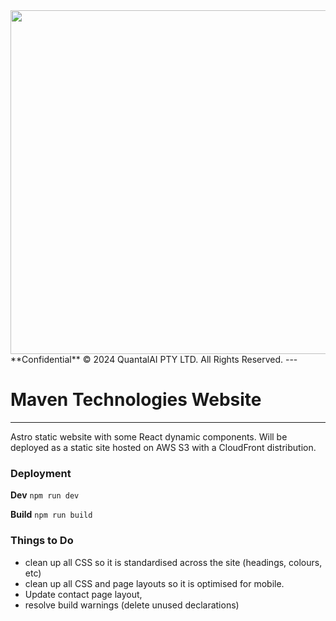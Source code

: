 <img src="https://s3.ap-southeast-2.amazonaws.com/quantal.ai/quantalAI_logo_dev.png" width=550>
**Confidential**
© 2024 QuantalAI PTY LTD. All Rights Reserved.
---

# Maven Technologies Website
---
Astro static website with some React dynamic components. Will be deployed as a static site hosted on AWS S3 with a CloudFront distribution.


### Deployment
**Dev**
`npm run dev`

**Build**
`npm run build`

### Things to Do
- clean up all CSS so it is standardised across the site (headings, colours, etc)
- clean up all CSS and page layouts so it is optimised for mobile.
- Update contact page layout, 
- resolve build warnings (delete unused declarations)

